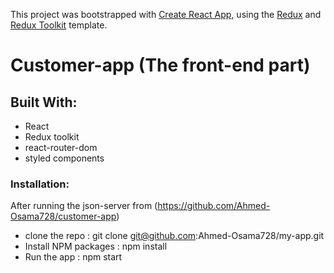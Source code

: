 This project was bootstrapped with [Create React App](https://github.com/facebook/create-react-app), using the [Redux](https://redux.js.org/) and [Redux Toolkit](https://redux-toolkit.js.org/) template.

# Customer-app (The front-end part)

## Built With:
- React
- Redux toolkit
- react-router-dom
- styled components

### Installation:
After running the json-server from (https://github.com/Ahmed-Osama728/customer-app) 
- clone the repo : git clone git@github.com:Ahmed-Osama728/my-app.git
- Install NPM packages : npm install
- Run the app : npm start 

 
